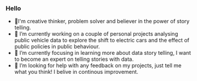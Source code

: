 ### Hello

- 💬I'm creative thinker, problem solver and believer in the power of story telling.
- 🔭 I’m currently working on a couple of personal projects analysing public vehicle data to explore the shift to electric cars and the effect of public policies in public behaviour.
- 🌱 I’m currently focusing in learning more about data story telling, I want to become an expert on telling stories with data.
- 🤔 I’m looking for help with any feedback on my projects, just tell me what you think! I belive in continous improvement. 


